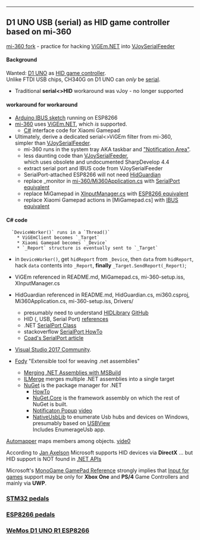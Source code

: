 
---
D1 UNO USB (serial) as HID game controller based on mi-360
---

[mi-360 fork](https://github.com/blekenbleu/mi-360) - practice for hacking [ViGEm.NET](https://github.com/ViGEm/ViGEm.NET) into [VJoySerialFeeder](https://github.com/Cleric-K/vJoySerialFeeder)  

#### Background
Wanted: [D1 UNO](ESPDuino) as [HID game controller](../pedals/ESP8266).  
Unlike FTDI USB chips, CH340G on D1 UNO can *only* be [serial](https://github.com/Microsoft/Windows-universal-samples/tree/master/Samples/CustomSerialDeviceAccess).
* Traditional __serial<>HID__ workaround was vJoy - no longer supported
#### workaround for workaround
* [Arduino IBUS sketch](https://github.com/Cleric-K/vJoySerialFeeder/tree/master/Arduino/Joystick) running on ESP8266
* [mi-360](https://github.com/blekenbleu/mi-360) uses [ViGEm.NET](https://github.com/ViGEm/ViGEm.NET), which *is* supported.
    * [C#](https://en.wikipedia.org/wiki/C_Sharp_(programming_language)) interface code for Xiaomi Gamepad
* Ultimately, derive a dedicated serial<>ViGEm filter from mi-360,  
    simpler than [VJoySerialFeeder](VJoySerialFeeder).
    * mi-360 runs in the system tray AKA taskbar and ["Notification Area"](https://www.howtogeek.com/75510/beginner-how-to-customize-and-tweak-your-system-tray-icons-in-windows-7/).
    * less daunting code than [VJoySerialFeeder](vJoySFinstall),  
      which uses obsolete and undocumented SharpDevelop 4.4
    * extract serial port and IBUS code from VJoySerialFeeder
    * SerialPort-attached ESP8266 will not need [HidGuardian](https://github.com/blekenbleu/mi-360/blob/master/Source/mi-360/HidGuardian.cs)
    * replace _monitor in [mi-360/Mi360Application.cs](https://github.com/blekenbleu/mi-360/blob/master/Source/mi-360/Mi360Application.cs)
      with [SerialPort equivalent](https://github.com/Microsoft/Windows-universal-samples/blob/master/Samples/CustomSerialDeviceAccess/cs/Scenario1_ConnectDisconnect.xaml.cs)
    * replace MiGamepad in [XInputManager.cs](https://github.com/blekenbleu/mi-360/blob/master/Source/mi-360/XInputManager.cs) with
  [ESP8266 equivalent](https://github.com/Microsoft/Windows-universal-samples/blob/master/Samples/CustomSerialDeviceAccess/cs/EventHandlerForDevice.cs)
    * replace Xiaomi Gamepad actions in [MiGamepad.cs] with [IBUS equivalent](https://github.com/Cleric-K/vJoySerialFeeder/blob/master/vJoySerialFeeder/SerialProtocols/IbusReader.cs)

#### C# code
      `DeviceWorker()` runs in a `Thread()`
        * ViGEmClient becomes `_Target`
        * Xiaomi Gamepad becomes `_Device`
        * `_Report` structure is eventually sent to `_Target`
* in `DeviceWorker()`, get `hidReport` from `_Device`, then `data` from `hidReport`,  
  hack `data` contents into `_Report`, __finally__ `_Target.SendReport(_Report)`;
* ViGEm referenced in README.md, MiGamepad.cs, mi-360-setup.iss, XInputManager.cs
* HidGuardian referenced in README.md, HidGuardian.cs, mi360.csproj,
      Mi360Application.cs, mi-360-setup.iss, Drivers/

    * presumably need to understand [HIDLibrary](https://www.nuget.org/packages/HidLibrary/) [GitHub](https://github.com/mikeobrien/HidLibrary)
    * HID (, USB, Serial Port) [references](http://janaxelson.com/hidpage.htm)  
    * .NET [SerialPort Class](https://docs.microsoft.com/en-us/dotnet/api/system.io.ports.serialport)
    * stackoverflow [SerialPort HowTo](https://stackoverflow.com/questions/1243070/how-to-read-and-write-from-the-serial-port)
    * [Coad's SerialPort article](https://blogs.msmvps.com/coad/2005/03/23/serialport-rs-232-serial-com-port-in-c-net/)

* [Visual Studio 2017 Community](https://visualstudio.microsoft.com/vs/community/).
* [Fody](https://github.com/Fody/Fody) "Extensible tool for weaving .net assemblies"
   * [Merging .NET Assemblies with MSBuild](https://peteris.rocks/blog/merging-net-assemblies-with-msbuild/)
   * [ILMerge](https://www.nuget.org/packages/ilmerge) merges multiple .NET assemblies into a single target
   * [NuGet](https://www.nuget.org/) is the package manager for .NET
       * [HowTo](https://docs.microsoft.com/en-us/nuget/quickstart/install-and-use-a-package-in-visual-studio)
       * [NuGet.Core](https://www.nuget.org/packages/NuGet.Core/) is the framework assembly on which the rest of NuGet is built.
       * [Notificaton Popup](https://www.nuget.org/packages/Tulpep.NotificationWindow/) [video](https://www.youtube.com/watch?v=CQowDMoTdNg)
       * [NativeUsbLib](https://github.com/DerekGn/NativeUsbLib) to enumerate Usb hubs and devices on Windows,  
         presumably based on [USBView](https://docs.microsoft.com/en-us/windows-hardware/drivers/debugger/usbview)  
          Includes EnumerageUsb app.   

[Automapper](http://docs.automapper.org/en/stable/index.html) maps members among objects.  [vide0](https://www.youtube.com/watch?v=7xQm0EH8S0o)

According to [Jan Axelson](http://janaxelson.com/hidpage.htm) Microsoft supports HID devices via **DirectX**
... but HID support is NOT found in [.NET APIs](
https://docs.microsoft.com/en-us/dotnet/api/index?view=netframework-4.7.2)

Microsoft's [MonoGame GamePad Reference](https://docs.microsoft.com/en-us/xamarin/graphics-games/monogame/input) strongly implies that [Input for games](https://docs.microsoft.com/en-us/windows/uwp/gaming/input-for-games) support may be only for **Xbox One** and **PS/4** Game Controllers and mainly via **UWP**.

### [STM32 pedals](pedals/STM32)
### [ESP8266 pedals](pedals/ESP8266) 
### [WeMos D1 UNO R1 ESP8266](ESPDuino)
